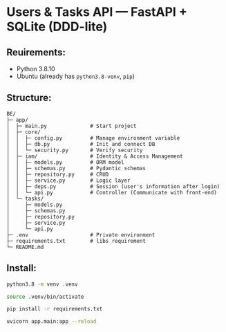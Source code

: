 # Users & Tasks API — FastAPI + SQLite (DDD-lite)

## Reuirements:
- Python 3.8.10
- Ubuntu (already has `python3.8-venv`, `pip`)

## Structure:
    BE/
    ├─ app/
    │  ├─ main.py              # Start project
    │  ├─ core/
    │  │  ├─ config.py         # Manage environment variable
    │  │  ├─ db.py             # Init and connect DB
    │  │  └─ security.py       # Verify security
    │  ├─ iam/                 # Identity & Access Management
    │  │  ├─ models.py         # ORM model
    │  │  ├─ schemas.py        # Pydantic schemas
    │  │  ├─ repository.py     # CRUD
    │  │  ├─ service.py        # Logic layer
    │  │  ├─ deps.py           # Session (user's information after login)
    │  │  └─ api.py            # Controller (Communicate with front-end)
    │  └─ tasks/
    │     ├─ models.py
    │     ├─ schemas.py
    │     ├─ repository.py
    │     ├─ service.py
    │     └─ api.py
    ├─ .env                    # Private environment
    ├─ requirements.txt        # libs requirement
    └─ README.md

## Install:
```bash
python3.8 -m venv .venv
```

```bash
source .venv/bin/activate
```

```bash
pip install -r requirements.txt
```

```bash
uvicorn app.main:app --reload
```
